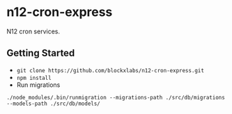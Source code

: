 # n12-cron-express
N12 cron services. 


## Getting Started

- `git clone https://github.com/blockxlabs/n12-cron-express.git`
- `npm install`
- Run migrations
```
./node_modules/.bin/runmigration --migrations-path ./src/db/migrations --models-path ./src/db/models/
```
